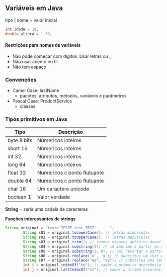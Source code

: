 ## Variáveis em Java

tipo | nome = valor inicial

```java
int idade = 18;
double altura = 1.50;
```

#### Restrições para nomes de variáveis
- Não pode começar com dígitos. Usar letras ou _
- Não usar acento ou til
- Não tem espaço

### Convenções

- Camel Case: lastName
    - pacotes, atributos, métodos, variáveis e parâmetros
- Pascal Case: ProductService
    - classes

### Tipos primitivos em Java

| Tipo       | Descrição                 |
|------------|---------------------------|
| byte 8 bits|Númericos inteiros         |
| short  16  |Númericos inteiros         |
| int    32  |Númericos inteiros         |
| long   64  |Númericos inteiros         |
| float  32  |Numéricos c ponto flutuante|
| double 64  |Numéricos c ponto flutuante|
| char   16  |Um caractere unicode       |
| boolean  1 |Valor verdade              |

**String** = seria uma cadeia de caracteres

**Funções interessantes de strings**

```java
String original = "teste TESTE test TEST       ";
        String s01 = original.toLowerCase(); // letras minúsculas
        String s02 = original.toUpperCase(); // letras maiúsculas
        String s03 = original.trim(); // remove espaços antes ou depois
        String s04 = original.substring(2); // só imprime a partir do caractere que indicarmos, no caso o 3.
        String s05 = original.substring(2, 9); // vai recortar a partir do 2 até o 9
        String s06 = original.replace('e', 'x'); // substitui um char pelo outro
        String s07 = original.replace("es", "xy"); // substitui uma sequência de strings por outra
        int i = original.indexOf("te"); // saber a primeira ocorrência
        int j = original.lastIndexOf("st"); // saber a última occorência
```


